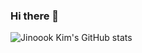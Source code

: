 ### Hi there 👋
![Jinoook Kim's GitHub stats](https://github-readme-stats.vercel.app/api?username=kimjinoook&theme=dark&show_icons=true)


